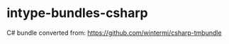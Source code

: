 intype-bundles-csharp
=====================

C# bundle converted from: https://github.com/wintermi/csharp-tmbundle